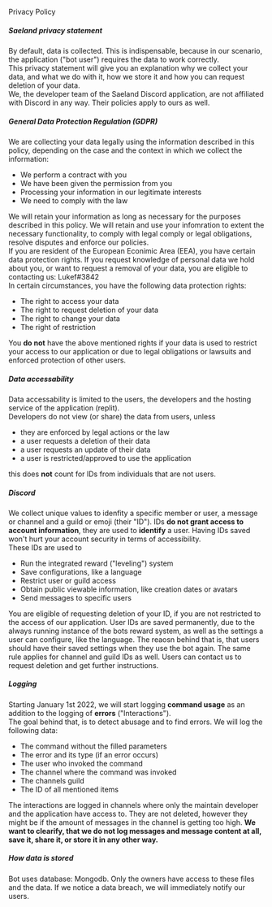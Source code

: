 Privacy Policy
##### Saeland privacy statement

By default, data is collected. This is indispensable, because in our scenario, the application ("bot user") requires the data to work correctly.  
This privacy statement will give you an explanation why we collect your data, and what we do with it, how we store it and how you can request deletion of your data.  
We, the developer team of the Saeland Discord application, are not affiliated with Discord in any way. Their policies apply to ours as well.

  

##### General Data Protection Regulation (GDPR)

We are collecting your data legally using the information described in this policy, depending on the case and the context in which we collect the information:

-   We perform a contract with you
-   We have been given the permission from you
-   Processing your information in our legitimate interests
-   We need to comply with the law

We will retain your information as long as necessary for the purposes described in this policy. We will retain and use your infomration to extent the necessary functionality, to comply with legal comply or legal obligations, resolve disputes and enforce our policies.  
If you are resident of the European Econimic Area (EEA), you have certain data protection rights. If you request knowledge of personal data we hold about you, or want to request a removal of your data, you are eligible to contacting us:  Lukef#3842  
In certain circumstances, you have the following data protection rights:

-   The right to access your data
-   The right to request deletion of your data
-   The right to change your data
-   The right of restriction

You  **do not**  have the above mentioned rights if your data is used to restrict your access to our application or due to legal obligations or lawsuits and enforced protection of other users.

##### Data accessability

Data accessability is limited to the users, the developers and the hosting service of the application (replit).  
Developers do not view (or share) the data from users, unless

-   they are enforced by legal actions or the law
-   a user requests a deletion of their data
-   a user requests an update of their data
-   a user is restricted/approved to use the application

this does  **not**  count for IDs from individuals that are not users.

##### Discord

We collect unique values to idenfity a specific member or user, a message or channel and a guild or emoji (their "ID"). IDs  **do not grant access to account information**, they are used to  **identify**  a user. Having IDs saved won't hurt your account security in terms of accessibility.  
These IDs are used to

-   Run the integrated reward ("leveling") system
-   Save configurations, like a language
-   Restrict user or guild access
-   Obtain public viewable information, like creation dates or avatars
-   Send messages to specific users

You are eligible of requesting deletion of your ID, if you are not restricted to the access of our application. User IDs are saved permanently, due to the always running instance of the bots reward system, as well as the settings a user can configure, like the language. The reaosn behind that is, that users should have their saved settings when they use the bot again. The same rule applies for channel and guild IDs as well. Users can contact us to request deletion and get further instructions.

##### Logging

Starting January 1st 2022, we will start logging  **command usage**  as an addition to the logging of  **errors**  ("Interactions").  
The goal behind that, is to detect abusage and to find errors. We will log the following data:

-   The command without the filled parameters
-   The error and its type (if an error occurs)
-   The user who invoked the command
-   The channel where the command was invoked
-   The channels guild
-   The ID of all mentioned items

The interactions are logged in channels where only the maintain developer and the application have access to. They are not deleted, however they might be if the amount of messages in the channel is getting too high.  **We want to clearify, that we do not log messages and message content at all, save it, share it, or store it in any other way.**

##### How data is stored

Bot uses database: Mongodb. Only the owners have access to these files and the data. If we notice a data breach, we will immediately notify our users.
